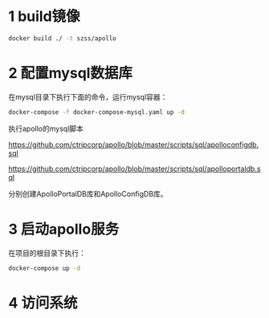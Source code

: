 # 1 build镜像
```bash
docker build ./ -t szss/apollo
```

# 2 配置mysql数据库
在mysql目录下执行下面的命令，运行mysql容器：
```bash
docker-compose -f docker-compose-mysql.yaml up -d
```

执行apollo的mysql脚本 

https://github.com/ctripcorp/apollo/blob/master/scripts/sql/apolloconfigdb.sql

https://github.com/ctripcorp/apollo/blob/master/scripts/sql/apolloportaldb.sql

分别创建ApolloPortalDB库和ApolloConfigDB库。

# 3 启动apollo服务
在项目的根目录下执行：
```bash
docker-compose up -d
```

# 4 访问系统
